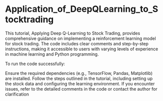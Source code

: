 # Application_of_DeepQLearning_to_Stocktrading
This tutorial, Applying Deep Q-Learning to Stock Trading, provides comprehensive guidance on implementing a reinforcement learning model for stock trading. The code includes clear comments and step-by-step instructions, making it accessible to users with varying levels of experience in machine learning and Python programming.

To run the code successfully:

Ensure the required dependencies (e.g., TensorFlow, Pandas, Matplotlib) are installed.
Follow the steps outlined in the tutorial, including setting up the stock data and configuring the learning environment.
If you encounter issues, refer to the detailed comments in the code or contact the author for clarification
